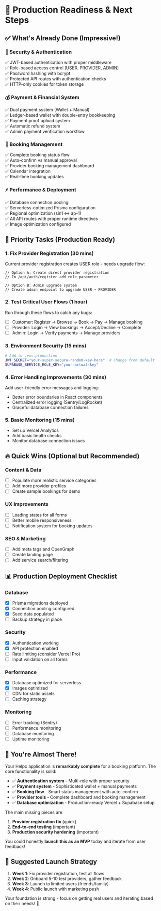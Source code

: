 # 🚀 Production Readiness & Next Steps

## ✅ **What's Already Done** (Impressive!)

### **🔐 Security & Authentication**
✅ JWT-based authentication with proper middleware  
✅ Role-based access control (USER, PROVIDER, ADMIN)  
✅ Password hashing with bcrypt  
✅ Protected API routes with authentication checks  
✅ HTTP-only cookies for token storage  

### **💰 Payment & Financial System**
✅ Dual payment system (Wallet + Manual)  
✅ Ledger-based wallet with double-entry bookkeeping  
✅ Payment proof upload system  
✅ Automatic refund system  
✅ Admin payment verification workflow  

### **📅 Booking Management**
✅ Complete booking status flow  
✅ Auto-confirm vs manual approval  
✅ Provider booking management dashboard  
✅ Calendar integration  
✅ Real-time booking updates  

### **⚡ Performance & Deployment**
✅ Database connection pooling  
✅ Serverless-optimized Prisma configuration  
✅ Regional optimization (sin1 ↔ ap-1)  
✅ All API routes with proper runtime directives  
✅ Image optimization configured  

## 🎯 **Priority Tasks (Production Ready)**

### **1. Fix Provider Registration (30 mins)**
Current provider registration creates USER role - needs upgrade flow:

```tsx
// Option A: Create direct provider registration
// In /api/auth/register add role parameter

// Option B: Admin upgrade system  
// Create admin endpoint to upgrade USER → PROVIDER
```

### **2. Test Critical User Flows (1 hour)**
Run through these flows to catch any bugs:
- [ ] Customer: Register → Browse → Book → Pay → Manage booking
- [ ] Provider: Login → View bookings → Accept/Decline → Complete
- [ ] Admin: Login → Verify payments → Manage providers

### **3. Environment Security (15 mins)**
```bash
# Add to .env.production
JWT_SECRET="your-super-secure-random-key-here"  # Change from default
SUPABASE_SERVICE_ROLE_KEY="your-actual-key"
```

### **4. Error Handling Improvements (30 mins)**
Add user-friendly error messages and logging:
- Better error boundaries in React components  
- Centralized error logging (Sentry/LogRocket)  
- Graceful database connection failures  

### **5. Basic Monitoring (15 mins)**  
- Set up Vercel Analytics  
- Add basic health checks  
- Monitor database connection issues  

## 🔥 **Quick Wins (Optional but Recommended)**

### **Content & Data**
- [ ] Populate more realistic service categories  
- [ ] Add more provider profiles  
- [ ] Create sample bookings for demo  

### **UX Improvements**  
- [ ] Loading states for all forms  
- [ ] Better mobile responsiveness  
- [ ] Notification system for booking updates  

### **SEO & Marketing**
- [ ] Add meta tags and OpenGraph  
- [ ] Create landing page  
- [ ] Add service search/filtering  

## 📊 **Production Deployment Checklist**

### **Database**
- [x] Prisma migrations deployed  
- [x] Connection pooling configured  
- [x] Seed data populated  
- [ ] Backup strategy in place  

### **Security**  
- [x] Authentication working  
- [x] API protection enabled  
- [ ] Rate limiting (consider Vercel Pro)  
- [ ] Input validation on all forms  

### **Performance**
- [x] Database optimized for serverless  
- [x] Images optimized  
- [ ] CDN for static assets  
- [ ] Caching strategy  

### **Monitoring**
- [ ] Error tracking (Sentry)  
- [ ] Performance monitoring  
- [ ] Database monitoring  
- [ ] Uptime monitoring  

## 🎉 **You're Almost There!**

Your Helpo application is **remarkably complete** for a booking platform. The core functionality is solid:
- ✅ **Authentication system** - Multi-role with proper security
- ✅ **Payment system** - Sophisticated wallet + manual payments  
- ✅ **Booking flow** - Smart status management with auto-confirm
- ✅ **Provider tools** - Complete dashboard and booking management
- ✅ **Database optimization** - Production-ready Vercel + Supabase setup

The main missing pieces are:
1. **Provider registration fix** (quick)
2. **End-to-end testing** (important)  
3. **Production security hardening** (important)

You could honestly **launch this as an MVP** today and iterate from user feedback!

## 🚀 **Suggested Launch Strategy**

1. **Week 1**: Fix provider registration, test all flows  
2. **Week 2**: Onboard 5-10 test providers, gather feedback  
3. **Week 3**: Launch to limited users (friends/family)  
4. **Week 4**: Public launch with marketing push  

Your foundation is strong - focus on getting real users and iterating based on their needs! 🎯
